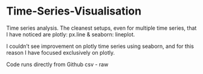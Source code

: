 # Time-Series-Visualisation

Time series analysis. The cleanest setups, even for multiple time series, that I have noticed are plotly: px.line & seaborn: lineplot. 

I couldn’t see improvement on plotly time series using seaborn, and for this reason I have focused exclusively on plotly. 

Code runs directly from Github csv - raw
